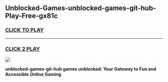 
## Unblocked-Games-unblocked-games-git-hub-Play-Free-gx81c
<h3>
<a href="https://premium76.site?title=unblocked-games-git-hub&ref=18A1">CLICK TO PLAY</a></h3>
<hr>

<h3>
<a href="https://premium76.site?title=unblocked-games-git-hub&ref=18A1">CLICK 2 PLAY</a>
  
</h3>

<a href="https://premium76.site?title=unblocked-games-git-hub&ref=18A1"><img src="https://clearcache.store/games.png"></a>


**unblocked-games-git-hub games unblocked: Your Gateway to Fun and Accessible Online Gaming**
